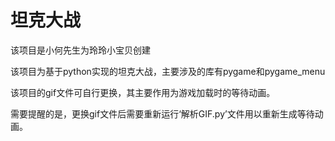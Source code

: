 # 坦克大战
该项目是小何先生为玲玲小宝贝创建

该项目为基于python实现的坦克大战，主要涉及的库有pygame和pygame_menu

该项目的gif文件可自行更换，其主要作用为游戏加载时的等待动画。

需要提醒的是，更换gif文件后需要重新运行‘解析GIF.py’文件用以重新生成等待动画。
